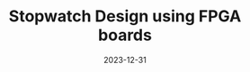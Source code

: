 ---
title: "Stopwatch Design using FPGA boards"
collection: publications
permalink: /publication/curricular-10
excerpt: 'This paper is about the number 3. The number 4 is left for future work.'
date: 2023-12-31
---